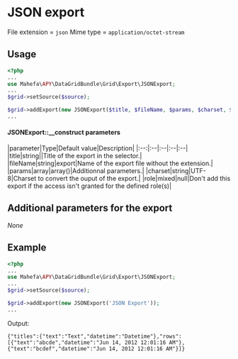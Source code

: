 JSON export
===========

File extension = `json`
Mime type = `application/octet-stream`

## Usage
```php
<?php
...
use Mahefa\APY\DataGridBundle\Grid\Export\JSONExport;
...
$grid->setSource($source);

$grid->addExport(new JSONExport($title, $fileName, $params, $charset, $role));
...
```

#### JSONExport::__construct parameters

|parameter|Type|Default value|Description|
|:--:|:--|:--|:--|:--|
|title|string||Title of the export in the selector.|
|fileName|string|export|Name of the export file without the extension.|
|params|array|array()|Additionnal parameters.|
|charset|string|UTF-8|Charset to convert the ouput of the export.|
|role|mixed|null|Don't add this export if the access isn't granted for the defined role(s)|

## Additional parameters for the export

_None_

## Example
```php
<?php
...
use Mahefa\APY\DataGridBundle\Grid\Export\JSONExport;
...
$grid->setSource($source);

$grid->addExport(new JSONExport('JSON Export'));
...
```

Output:
```
{"titles":{"text":"Text","datetime":"Datetime"},"rows":[{"text":"abcde","datetime":"Jun 14, 2012 12:01:16 AM"},{"text":"bcdef","datetime":"Jun 14, 2012 12:01:16 AM"}]}
```

